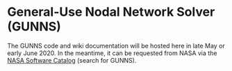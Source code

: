 # General-Use Nodal Network Solver (GUNNS)

The GUNNS code and wiki documentation will be hosted here in late May or early June 2020.  In the meantime, it can be requested from NASA via the [NASA Software Catalog](https://software.nasa.gov/) (search for GUNNS).

